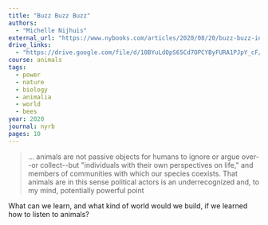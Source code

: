 ```yaml
---
title: "Buzz Buzz Buzz"
authors:
  - "Michelle Nijhuis"
external_url: "https://www.nybooks.com/articles/2020/08/20/buzz-buzz-interspecies-communication/"
drive_links:
  - "https://drive.google.com/file/d/10BYuLdOpS65Cd7OPCYByFURA1PJpY_cF/view?usp=drivesdk"
course: animals
tags:
  - power
  - nature
  - biology
  - animalia
  - world
  - bees
year: 2020
journal: nyrb
pages: 10
---
```


> … animals are not passive objects for humans to ignore or argue over--or collect--but "individuals with their own perspectives on life," and members of communities with which our species coexists. That animals are in this sense political actors is an underrecognized and, to my mind, potentially powerful point

What can we learn, and what kind of world would we build, if we learned how to listen to animals?

